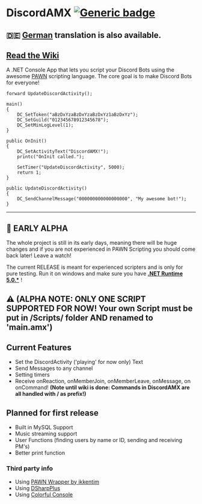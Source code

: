 # DiscordAMX  [![Generic badge](https://img.shields.io/github/v/release/michael-fa/DiscordAMX?include_prereleases)](https://github.com/michael-fa/DiscordAMX/releases)

## :de: [German](https://github.com/michael-fa/DiscordAMX/blob/master/german_readme.md) translation is also available.
## [Read the Wiki](https://github.com/michael-fa/DiscordAMX/wiki)

A .NET Console App that lets you script your Discord Bots using the awesome [PAWN](https://github.com/pawn-lang) scripting language.
The core goal is to make Discord Bots for everyone!
```
forward UpdateDiscordActivity();

main()
{
    DC_SetToken("aBzDxYzaBzDxYzaBzDxYz1aBzDxYz");
    DC_SetGuild("012345678912345678");
    DC_SetMinLogLevel(1);
}

public OnInit()
{
    DC_SetActivityText("DiscordAMX!");
    printc("OnInit called.");

    SetTimer("UpdateDiscordActivity", 5000);
    return 1;
}

public UpdateDiscordActivity()
{
	DC_SendChannelMessage("000000000000000000", "My awesome bot!");
}
```

---

## :construction: EARLY ALPHA

The whole project is still in its early days, meaning there will be huge changes and if you are not experienced in PAWN Scripting you should come back later! Leave a watch! 

The current RELEASE is meant for experienced scripters and is only for pure testing.
Run it on windows and make sure you have <b>[.NET Runtime 5.0.*](https://dotnet.microsoft.com/download/dotnet/5.0)</b> ! 

## :warning: (ALPHA NOTE: ONLY ONE SCRIPT SUPPORTED FOR NOW! Your own Script must be put in /Scripts/ folder AND renamed to 'main.amx')


## Current Features
* Set the DiscordActivity ('playing' for now only) Text 
* Send Messages to any channel
* Setting timers
* Receive onReaction, onMemberJoin, onMemberLeave, onMessage, on onCommand! **(Note until wiki is done: Commands in DiscordAMX are all handled with / as prefix!)**


## Planned for first release
* Built in MySQL Support
* Music streaming support
* User Functions (finding users by name or ID, sending and receiving PM's)
* Better print function

### Third party info
* Using [PAWN Wrapper by ikkentim](https://github.com/ikkentim/AMXWrapper)
* Using [DSharpPlus](https://github.com/DSharpPlus/DSharpPlus)
* Using [Colorful Console](https://github.com/tomakita/Colorful.Console)
